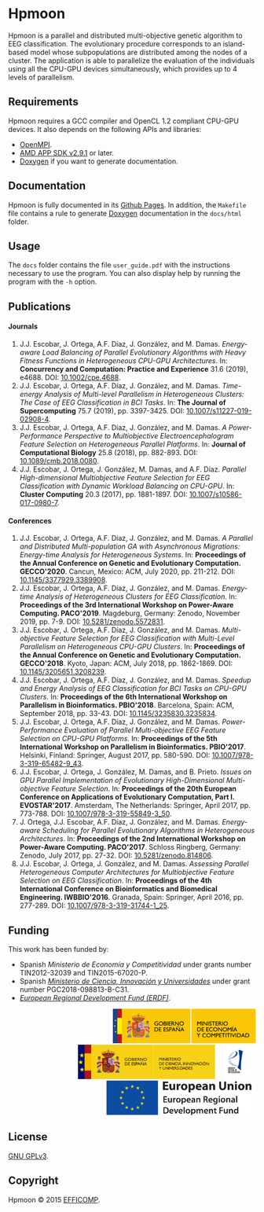# Hpmoon

Hpmoon is a parallel and distributed multi-objective genetic algorithm to EEG classification. The evolutionary procedure corresponds to an island-based model whose subpopulations are distributed among the nodes of a cluster. The application is able to parallelize the evaluation of the individuals using all the CPU-GPU devices simultaneously, which provides up to 4 levels of parallelism.

## Requirements

Hpmoon requires a GCC compiler and OpenCL 1.2 compliant CPU-GPU devices. It also depends on the following APIs and libraries:

* [OpenMPI](https://www.open-mpi.org/doc/current/).
* [AMD APP SDK v2.9.1](http://developer.amd.com/wordpress/media/2012/10/AMD_APP_SDK_Release_Notes_Developer2.pdf) or later.
* [Doxygen](https://www.doxygen.nl/index.html) if you want to generate documentation.

## Documentation

Hpmoon is fully documented in its [Github Pages](https://efficomp.github.io/Hpmoon/). In addition, the `Makefile` file contains a rule to generate [Doxygen](https://www.doxygen.nl/index.html) documentation in the `docs/html` folder.

## Usage

The `docs` folder contains the file `user_guide.pdf` with the instructions necessary to use the program. You can also display help by running the program with the `-h` option.

## Publications

#### Journals

1. J.J. Escobar, J. Ortega, A.F. Díaz, J. González, and M. Damas. *Energy-aware Load Balancing of Parallel Evolutionary Algorithms with Heavy Fitness Functions in Heterogeneous CPU-GPU Architectures*. In: **Concurrency and Computation: Practice and Experience** 31.6 (2019), e4688. DOI: [10.1002/cpe.4688](https://doi.org/10.1002/cpe.4688).
1. J.J. Escobar, J. Ortega, A.F. Díaz, J. González, and M. Damas. *Time-energy Analysis of Multi-level Parallelism in Heterogeneous Clusters: The Case of EEG Classification in BCI Tasks*. In: **The Journal of Supercomputing** 75.7 (2019), pp. 3397-3425. DOI: [10.1007/s11227-019-02908-4](https://doi.org/10.1007/s11227-019-02908-4).
1. J.J. Escobar, J. Ortega, A.F. Díaz, J. González, and M. Damas. *A Power-Performance Perspective to Multiobjective Electroencephalogram Feature Selection on Heterogeneous Parallel Platforms*. In: **Journal of Computational Biology** 25.8 (2018), pp. 882-893. DOI: [10.1089/cmb.2018.0080](https://doi.org/10.1089/cmb.2018.0080).
1. J.J. Escobar, J. Ortega, J. González, M. Damas, and A.F. Díaz. *Parallel High-dimensional Multiobjective Feature Selection for EEG Classification with Dynamic Workload Balancing on CPU-GPU*. In: **Cluster Computing** 20.3 (2017), pp. 1881-1897. DOI: [10.1007/s10586-017-0980-7](https://doi.org/10.1007/s10586-017-0980-7).

#### Conferences

1. J.J. Escobar, J. Ortega, A.F. Díaz, J. González, and M. Damas. *A Parallel and Distributed Multi-population GA with Asynchronous Migrations: Energy-time Analysis for Heterogeneous Systems*. In: **Proceedings of the Annual Conference on Genetic and Evolutionary Computation. GECCO'2020**. Cancun, Mexico: ACM, July 2020, pp. 211-212. DOI: [10.1145/3377929.3389908](https://doi.org/10.1145/3377929.3389908).
1. J.J. Escobar, J. Ortega, A.F. Díaz, J. González, and M. Damas. *Energy-time Analysis of Heterogeneous Clusters for EEG Classification*. In: **Proceedings of the 3rd International Workshop on Power-Aware Computing. PACO'2019**. Magdeburg, Germany: Zenodo, November 2019, pp. 7-9. DOI: [10.5281/zenodo.5572831](https://doi.org/10.5281/zenodo.5572831).
1. J.J. Escobar, J. Ortega, A.F. Díaz, J. González, and M. Damas. *Multi-objective Feature Selection for EEG Classification with Multi-Level Parallelism on Heterogeneous CPU-GPU Clusters*. In: **Proceedings of the Annual Conference on Genetic and Evolutionary Computation. GECCO'2018**. Kyoto, Japan: ACM, July 2018, pp. 1862-1869. DOI: [10.1145/3205651.3208239](https://doi.org/10.1145/3205651.3208239).
1. J.J. Escobar, J. Ortega, A.F. Díaz, J. González, and M. Damas. *Speedup and Energy Analysis of EEG Classification for BCI Tasks on CPU-GPU Clusters*. In: **Proceedings of the 6th International Workshop on Parallelism in Bioinformatics. PBIO'2018**. Barcelona, Spain: ACM, September 2018, pp. 33-43. DOI: [10.1145/3235830.3235834](https://doi.org/10.1145/3235830.3235834).
1. J.J. Escobar, J. Ortega, A.F. Díaz, J. González, and M. Damas. *Power-Performance Evaluation of Parallel Multi-objective EEG Feature Selection on CPU-GPU Platforms*. In: **Proceedings of the 5th International Workshop on Parallelism in Bioinformatics. PBIO'2017**. Helsinki, Finland: Springer, August 2017, pp. 580-590. DOI: [10.1007/978-3-319-65482-9_43](https://doi.org/10.1007/978-3-319-65482-9_43).
1. J.J. Escobar, J. Ortega, J. González, M. Damas, and B. Prieto. *Issues on GPU Parallel Implementation of Evolutionary High-Dimensional Multi-objective Feature Selection*. In: **Proceedings of the 20th European Conference on Applications of Evolutionary Computation, Part I. EVOSTAR'2017**. Amsterdam, The Netherlands: Springer, April 2017, pp. 773-788. DOI: [10.1007/978-3-319-55849-3_50](https://doi.org/10.1007/978-3-319-55849-3_50).
1. J. Ortega, J.J. Escobar, A.F. Díaz, J. González, and M. Damas. *Energy-aware Scheduling for Parallel Evolutionary Algorithms in Heterogeneous Architectures*. In: **Proceedings of the 2nd International Workshop on Power-Aware Computing. PACO'2017**. Schloss Ringberg, Germany: Zenodo, July 2017, pp. 27-32. DOI: [10.5281/zenodo.814806](https://doi.org/10.5281/zenodo.814806).
1. J.J. Escobar, J. Ortega, J. González, and M. Damas. *Assessing Parallel Heterogeneous Computer Architectures for Multiobjective Feature Selection on EEG Classification*. In: **Proceedings of the 4th International Conference on Bioinformatics and Biomedical Engineering. IWBBIO'2016**. Granada, Spain: Springer, April 2016, pp. 277-289. DOI: [10.1007/978-3-319-31744-1_25](https://doi.org/10.1007/978-3-319-31744-1_25).


## Funding

This work has been funded by:

* Spanish *Ministerio de Economía y Competitividad* under grants number TIN2012-32039 and TIN2015-67020-P.
* Spanish [*Ministerio de Ciencia, Innovación y Universidades*](https://www.ciencia.gob.es/) under grant number PGC2018-098813-B-C31.
* [*European Regional Development Fund (ERDF)*](https://ec.europa.eu/regional_policy/en/funding/erdf/).

<div style="text-align: right">
  <img src="https://raw.githubusercontent.com/efficomp/Hpmoon/main/docs/logos/mineco.png" height="70">
  <a href="https://www.ciencia.gob.es/">
    <img src="https://raw.githubusercontent.com/efficomp/Hpmoon/main/docs/logos/miciu.jpg" height="70">
  </a>
  <a href="https://ec.europa.eu/regional_policy/en/funding/erdf/">
    <img src="https://raw.githubusercontent.com/efficomp/Hpmoon/main/docs/logos/erdf.png" height="70">
  </a>
</div>

## License

[GNU GPLv3](https://www.gnu.org/licenses/gpl-3.0.md).

## Copyright

Hpmoon © 2015 [EFFICOMP](https://efficomp.ugr.es/).
